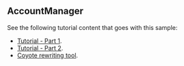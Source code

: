 ## AccountManager

See the following tutorial content that goes with this sample:

- [Tutorial - Part 1](https://microsoft.github.io/coyote/tutorials/tasks/first-concurrency-unit-test/).
- [Tutorial - Part 2](https://microsoft.github.io/coyote/tutorials/tasks/test-concurrent-operations/).
- [Coyote rewriting tool](https://microsoft.github.io/coyote/tools/rewriting/).
